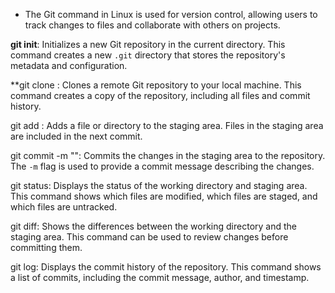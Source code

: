 - The Git command in Linux is used for version control, allowing users to track changes to files and collaborate with others on projects.

**git init**: Initializes a new Git repository in the current directory. This command creates a new `.git` directory that stores the repository's metadata and configuration.


**git clone <repository>: Clones a remote Git repository to your local machine. This command creates a copy of the repository, including all files and commit history.


git add <file>: Adds a file or directory to the staging area. Files in the staging area are included in the next commit.


git commit -m "<message>": Commits the changes in the staging area to the repository. The `-m` flag is used to provide a commit message describing the changes.


git status: Displays the status of the working directory and staging area. This command shows which files are modified, which files are staged, and which files are untracked.


git diff: Shows the differences between the working directory and the staging area. This command can be used to review changes before committing them.

git log: Displays the commit history of the repository. This command shows a list of commits, including the commit message, author, and timestamp.